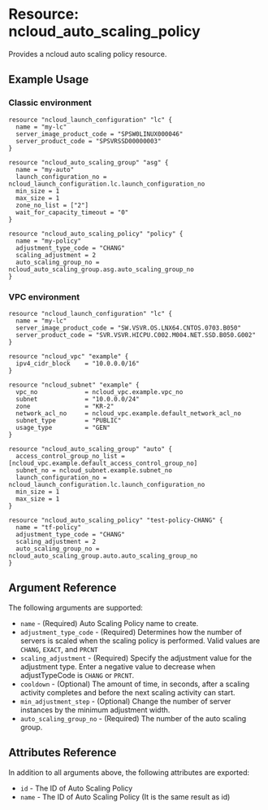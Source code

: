 # Resource: ncloud_auto_scaling_policy

Provides a ncloud auto scaling policy resource.

## Example Usage
### Classic environment
```hcl
resource "ncloud_launch_configuration" "lc" {
  name = "my-lc"
  server_image_product_code = "SPSW0LINUX000046"
  server_product_code = "SPSVRSSD00000003"
}

resource "ncloud_auto_scaling_group" "asg" {
  name = "my-auto"
  launch_configuration_no = ncloud_launch_configuration.lc.launch_configuration_no
  min_size = 1
  max_size = 1
  zone_no_list = ["2"]
  wait_for_capacity_timeout = "0"
}

resource "ncloud_auto_scaling_policy" "policy" {
  name = "my-policy"
  adjustment_type_code = "CHANG"
  scaling_adjustment = 2
  auto_scaling_group_no = ncloud_auto_scaling_group.asg.auto_scaling_group_no
}
```
### VPC environment
```hcl
resource "ncloud_launch_configuration" "lc" {
  name = "my-lc"
  server_image_product_code = "SW.VSVR.OS.LNX64.CNTOS.0703.B050"
  server_product_code = "SVR.VSVR.HICPU.C002.M004.NET.SSD.B050.G002"
}

resource "ncloud_vpc" "example" {
  ipv4_cidr_block    = "10.0.0.0/16"
}

resource "ncloud_subnet" "example" {
  vpc_no             = ncloud_vpc.example.vpc_no
  subnet             = "10.0.0.0/24"
  zone               = "KR-2"
  network_acl_no     = ncloud_vpc.example.default_network_acl_no
  subnet_type        = "PUBLIC"
  usage_type         = "GEN"
}

resource "ncloud_auto_scaling_group" "auto" {
  access_control_group_no_list = [ncloud_vpc.example.default_access_control_group_no]
  subnet_no = ncloud_subnet.example.subnet_no
  launch_configuration_no = ncloud_launch_configuration.lc.launch_configuration_no
  min_size = 1
  max_size = 1
}

resource "ncloud_auto_scaling_policy" "test-policy-CHANG" {
  name = "tf-policy"
  adjustment_type_code = "CHANG"
  scaling_adjustment = 2
  auto_scaling_group_no = ncloud_auto_scaling_group.auto.auto_scaling_group_no
}
```

## Argument Reference

The following arguments are supported:

* `name` - (Required) Auto Scaling Policy name to create.
* `adjustment_type_code` - (Required) Determines how the number of servers is scaled when the scaling policy is performed. Valid values are `CHANG`, `EXACT`, and `PRCNT`
* `scaling_adjustment` - (Required) Specify the adjustment value for the adjustment type. Enter a negative value to decrease when adjustTypeCode is `CHANG` or `PRCNT`.
* `cooldown` - (Optional) The amount of time, in seconds, after a scaling activity completes and before the next scaling activity can start.
* `min_adjustment_step` - (Optional) Change the number of server instances by the minimum adjustment width.
* `auto_scaling_group_no` - (Required) The number of the auto scaling group.

## Attributes Reference

In addition to all arguments above, the following attributes are exported:

* `id` - The ID of Auto Scaling Policy
* `name` - The ID of Auto Scaling Policy (It is the same result as id)
